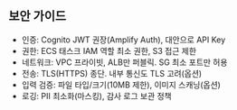 ## 보안 가이드

- 인증: Cognito JWT 권장(Amplify Auth), 대안으로 API Key
- 권한: ECS 태스크 IAM 역할 최소 권한, S3 접근 제한
- 네트워크: VPC 프라이빗, ALB만 퍼블릭. SG 최소 포트만 허용
- 전송: TLS(HTTPS) 종단. 내부 통신도 TLS 고려(옵션)
- 입력 검증: 파일 타입/크기(10MB 제한), 이미지 스캐닝(옵션)
- 로깅: PII 최소화(마스킹), 감사 로그 보관 정책
